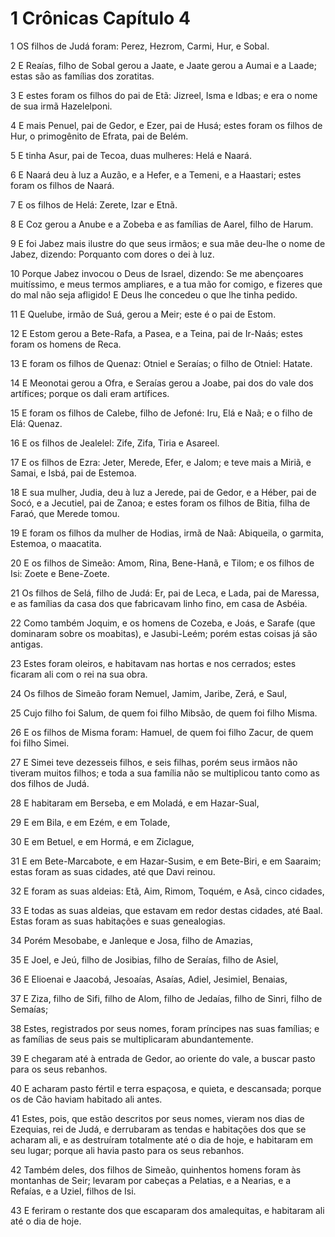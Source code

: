 # 1 Crônicas Capítulo 4

1	OS filhos de Judá foram: Perez, Hezrom, Carmi, Hur, e Sobal.

2	E Reaías, filho de Sobal gerou a Jaate, e Jaate gerou a Aumai e a Laade; estas são as famílias dos zoratitas.

3	E estes foram os filhos do pai de Etã: Jizreel, Isma e Idbas; e era o nome de sua irmã Hazelelponi.

4	E mais Penuel, pai de Gedor, e Ezer, pai de Husá; estes foram os filhos de Hur, o primogênito de Efrata, pai de Belém.

5	E tinha Asur, pai de Tecoa, duas mulheres: Helá e Naará.

6	E Naará deu à luz a Auzão, e a Hefer, e a Temeni, e a Haastari; estes foram os filhos de Naará.

7	E os filhos de Helá: Zerete, Izar e Etnã.

8	E Coz gerou a Anube e a Zobeba e as famílias de Aarel, filho de Harum.

9	E foi Jabez mais ilustre do que seus irmãos; e sua mãe deu-lhe o nome de Jabez, dizendo: Porquanto com dores o dei à luz.

10	Porque Jabez invocou o Deus de Israel, dizendo: Se me abençoares muitíssimo, e meus termos ampliares, e a tua mão for comigo, e fizeres que do mal não seja afligido! E Deus lhe concedeu o que lhe tinha pedido.

11	E Quelube, irmão de Suá, gerou a Meir; este é o pai de Estom.

12	E Estom gerou a Bete-Rafa, a Pasea, e a Teina, pai de Ir-Naás; estes foram os homens de Reca.

13	E foram os filhos de Quenaz: Otniel e Seraías; o filho de Otniel: Hatate.

14	E Meonotai gerou a Ofra, e Seraías gerou a Joabe, pai dos do vale dos artífices; porque os dali eram artífices.

15	E foram os filhos de Calebe, filho de Jefoné: Iru, Elá e Naã; e o filho de Elá: Quenaz.

16	E os filhos de Jealelel: Zife, Zifa, Tiria e Asareel.

17	E os filhos de Ezra: Jeter, Merede, Efer, e Jalom; e teve mais a Miriã, e Samai, e Isbá, pai de Estemoa.

18	E sua mulher, Judia, deu à luz a Jerede, pai de Gedor, e a Héber, pai de Socó, e a Jecutiel, pai de Zanoa; e estes foram os filhos de Bitia, filha de Faraó, que Merede tomou.

19	E foram os filhos da mulher de Hodias, irmã de Naã: Abiqueila, o garmita, Estemoa, o maacatita.

20	E os filhos de Simeão: Amom, Rina, Bene-Hanã, e Tilom; e os filhos de Isi: Zoete e Bene-Zoete.

21	Os filhos de Selá, filho de Judá: Er, pai de Leca, e Lada, pai de Maressa, e as famílias da casa dos que fabricavam linho fino, em casa de Asbéia.

22	Como também Joquim, e os homens de Cozeba, e Joás, e Sarafe (que dominaram sobre os moabitas), e Jasubi-Leém; porém estas coisas já são antigas.

23	Estes foram oleiros, e habitavam nas hortas e nos cerrados; estes ficaram ali com o rei na sua obra.

24	Os filhos de Simeão foram Nemuel, Jamim, Jaribe, Zerá, e Saul,

25	Cujo filho foi Salum, de quem foi filho Mibsão, de quem foi filho Misma.

26	E os filhos de Misma foram: Hamuel, de quem foi filho Zacur, de quem foi filho Simei.

27	E Simei teve dezesseis filhos, e seis filhas, porém seus irmãos não tiveram muitos filhos; e toda a sua família não se multiplicou tanto como as dos filhos de Judá.

28	E habitaram em Berseba, e em Moladá, e em Hazar-Sual,

29	E em Bila, e em Ezém, e em Tolade,

30	E em Betuel, e em Hormá, e em Ziclague,

31	E em Bete-Marcabote, e em Hazar-Susim, e em Bete-Biri, e em Saaraim; estas foram as suas cidades, até que Davi reinou.

32	E foram as suas aldeias: Etã, Aim, Rimom, Toquém, e Asã, cinco cidades,

33	E todas as suas aldeias, que estavam em redor destas cidades, até Baal. Estas foram as suas habitações e suas genealogias.

34	Porém Mesobabe, e Janleque e Josa, filho de Amazias,

35	E Joel, e Jeú, filho de Josibias, filho de Seraías, filho de Asiel,

36	E Elioenai e Jaacobá, Jesoaías, Asaías, Adiel, Jesimiel, Benaias,

37	E Ziza, filho de Sifi, filho de Alom, filho de Jedaías, filho de Sinri, filho de Semaías;

38	Estes, registrados por seus nomes, foram príncipes nas suas famílias; e as famílias de seus pais se multiplicaram abundantemente.

39	E chegaram até à entrada de Gedor, ao oriente do vale, a buscar pasto para os seus rebanhos.

40	E acharam pasto fértil e terra espaçosa, e quieta, e descansada; porque os de Cão haviam habitado ali antes.

41	Estes, pois, que estão descritos por seus nomes, vieram nos dias de Ezequias, rei de Judá, e derrubaram as tendas e habitações dos que se acharam ali, e as destruíram totalmente até o dia de hoje, e habitaram em seu lugar; porque ali havia pasto para os seus rebanhos.

42	Também deles, dos filhos de Simeão, quinhentos homens foram às montanhas de Seir; levaram por cabeças a Pelatias, e a Nearias, e a Refaías, e a Uziel, filhos de Isi.

43	E feriram o restante dos que escaparam dos amalequitas, e habitaram ali até o dia de hoje.


